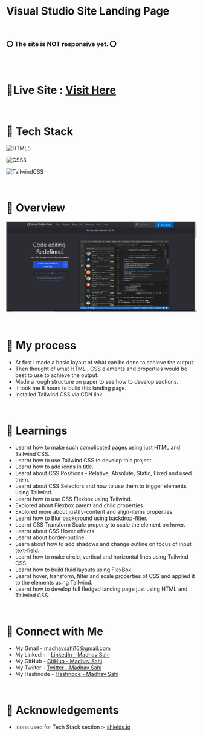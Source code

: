 # Visual Studio Site Landing Page
<br>

### ⭕ The site is NOT responsive yet. ⭕

<br>

<br> 

# 📌Live Site : [Visit Here](https://vscode-html-tailwind-madhavsahi.netlify.app/ "Live Link")

<br>

# 📌 Tech Stack
![HTML5](https://img.shields.io/badge/html5-%23E34F26.svg?style=for-the-badge&logo=html5&logoColor=white)

![CSS3](https://img.shields.io/badge/css3-%231572B6.svg?style=for-the-badge&logo=css3&logoColor=white)

![TailwindCSS](https://img.shields.io/badge/tailwindcss-%2338B2AC.svg?style=for-the-badge&logo=tailwind-css&logoColor=white)

<br>

# 📌 Overview
![First page screenshot](./assets/Screenshots/VS-Code%20Clone%20SS.PNG)

<br>

# 📌 My process
- At first I made a basic layout of what can be done to achieve the output.
- Then thought of what HTML , CSS elements and properties would be best to use to achieve the output.
- Made a rough structure on paper to see how to develop sections.
- It took me 8 hours to build this landing page.
- Installed Tailwind CSS via CDN link.

<br>

# 📌 Learnings
- Learnt how to make such complicated pages using just HTML and Tailwind CSS.
- Learnt how to use Tailwind CSS to develop this project.
- Learnt how to add icons in title.
- Learnt about CSS Positions - Relative, Absolute, Static, Fixed and used them.
- Learnt about CSS Selectors and how to use them to trigger elements using Tailwind.
- Learnt how to use CSS Flexbox using Tailwind.
- Explored about Flexbox parent and child properties.
- Explored more about justify-content and align-items properties.
- Learnt how to Blur background using backdrop-filter.
- Learnt CSS Transform Scale property to scale the element on hover.
- Learnt about CSS Hover effects.
- Learnt about border-outline.
- Learn about how to add shadows and change outline on focus of input text-field.
- Learnt how to make circle, vertical and horizontal lines using Tailwind CSS.
- Learnt how to build fluid layouts using FlexBox.
- Learnt hover, transform, filter and scale properties of CSS and applied it to the elements using Tailwind.
- Learnt how to develop full fledged landing page just using HTML and Tailwind CSS.

<br>

# 📌 Connect with Me
- My Gmail - madhavsahi16@gmail.com
- My LinkedIn - [LinkedIn - Madhav Sahi](https://www.linkedin.com/in/madhav-sahi-6a2305161/ "LinkedIn")<br>
- My GitHub - [GitHub - Madhav Sahi](https://github.com/MadhavSahi "GitHub") <br>
- My Twiiter - [Twitter - Madhav Sahi](https://twitter.com/Madhavvv_ "Twitter") <br>
- My Hashnode - [Hashnode - Madhav Sahi](https://madhavsahi.hashnode.dev/ "Hashnode")

<br>

# 📌 Acknowledgements

- Icons used for Tech Stack section :- [shields.io](https://img.shields.io)




